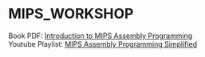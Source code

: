 # MIPS_WORKSHOP  
Book PDF:    [Introduction to MIPS Assembly Programming](https://cupola.gettysburg.edu/oer/2/)  
Youtube Playlist:    [MIPS Assembly Programming Simplified](https://youtube.com/playlist?list=PL5b07qlmA3P6zUdDf-o97ddfpvPFuNa5A)

